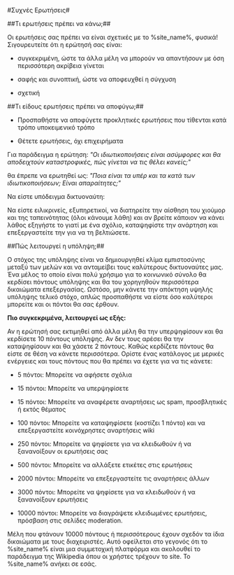 #Συχνές Ερωτήσεις#


##Τι ερωτήσεις πρέπει να κάνω;##


Οι ερωτήσεις σας πρέπει να είναι σχετικές με το %site_name%, φυσικά! Σιγουρευτείτε ότι η ερώτησή σας είναι:


* συγκεκριμένη, ώστε τα άλλα μέλη να μπορούν να απαντήσουν με όση περισσότερη ακρίβεια γίνεται

* σαφής και συνοπτική, ώστε να αποφευχθεί η σύγχυση

* σχετική


##Τι είδους ερωτήσεις πρέπει να αποφύγω;##

* Προσπαθήστε να αποφύγετε προκλητικές ερωτήσεις που τίθενται κατά τρόπο υποκειμενικό τρόπο

* Θέτετε ερωτήσεις, όχι επιχειρήματα


Για παράδειγμα η ερώτηση: *"Οι ιδιωτικοποιήσεις είναι ασύμφορες και θα αποδειχτούν καταστροφικές, πώς γίνεται να τις θέλει κανείς;"*


θα έπρεπε να ερωτηθεί ως: *"Ποια είναι τα υπέρ και τα κατά των ιδιωτικοποιήσεων; Είναι απαραίτητες;"*



Να είστε υπόδειγμα δικτυοναύτη:

Να είστε ειλικρινείς, εξυπηρετικοί, να διατηρείτε την αίσθηση του χιούμορ και της ταπεινότητας (όλοι κάνουμε λάθη) και αν βρείτε κάποιον να κάνει λάθος εξηγήστε το γιατί με ένα σχόλιο, καταψηφίστε την ανάρτηση και επεξεργαστείτε την για να τη βελτιώσετε.


##Πώς λειτουργεί η υπόληψη;##

Ο στόχος της υπόληψης είναι να δημιουργηθεί κλίμα εμπιστοσύνης μεταξύ των μελών και να ανταμείβει τους καλύτερους δικτυοναύτες μας. Ένα μέλος το οποίο είναι πολύ χρήσιμο για το κοινωνικό σύνολο θα κερδίσει πόντους υπόληψης και θα του χορηγηθούν περισσότερα δικαιώματα επεξεργασίας. Ωστόσο, μην κάνετε την απόκτηση υψηλής υπόληψης τελικό στόχο, απλώς προσπαθήστε να είστε όσο καλύτεροι μπορείτε και οι πόντοι θα σας έρθουν.


**Πιο συγκεκριμένα, λειτουργεί ως εξής:**


Αν η ερώτησή σας εκτιμηθεί από άλλα μέλη θα την υπερψηφίσουν και θα κερδίσετε 10 πόντους υπόληψης. Αν δεν τους αρέσει θα την καταψηφίσουν και θα χάσετε 2 πόντους. Καθώς κερδίζετε πόντους θα είστε σε θέση να κάνετε περισσότερα. Ορίστε ένας κατάλογος με μερικές ενέργειες και τους πόντους που θα πρέπει να έχετε για να τις κάνετε:

* 5 πόντοι: Μπορείτε να αφήσετε σχόλια

* 15 πόντοι: Μπορείτε να υπερψηφίσετε

* 15 πόντοι: Μπορείτε να αναφέρετε αναρτήσεις ως spam, προσβλητικές ή εκτός θέματος

* 100 πόντοι: Μπορείτε να καταψηφίσετε (κοστίζει 1 πόντο) και να επεξεργαστείτε κοινόχρηστες αναρτήσεις wiki

* 250 πόντοι: Μπορείτε να ψηφίσετε για να κλειδωθούν ή να ξανανοίξουν οι ερωτήσεις σας

* 500 πόντοι: Μπορείτε να αλλάξετε ετικέτες στις ερωτήσεις

* 2000 πόντοι: Μπορείτε να επεξεργαστείτε τις αναρτήσεις άλλων

* 3000 πόντοι: Μπορείτε να ψηφίσετε για να κλειδωθούν ή να ξανανοίξουν ερωτήσεις

* 10000 πόντοι: Μπορείτε να διαγράψετε κλειδωμένες ερωτήσεις, πρόσβαση στις σελίδες moderation.


Μέλη που φτάνουν 10000 πόντους ή περισσότερους έχουν σχεδόν τα ίδια δικαιώματα με τους διαχειριστές. Αυτό οφείλεται στο γεγονός ότι το %site_name% είναι μια συμμετοχική πλατφόρμα και ακολουθεί το παράδειγμα της Wikipedia όπου οι χρήστες τρέχουν το site. Το %site_name% ανήκει σε εσάς.
